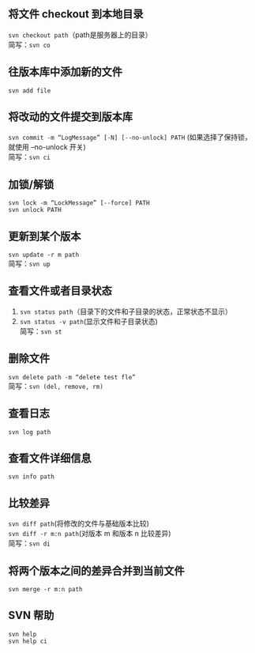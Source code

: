 
## 将文件 checkout 到本地目录
`svn checkout path`（path是服务器上的目录）  
简写：`svn co`  

## 往版本库中添加新的文件
`svn add file`  

## 将改动的文件提交到版本库
`svn commit -m “LogMessage” [-N] [--no-unlock] PATH` (如果选择了保持锁，就使用 –no-unlock 开关)  
简写：`svn ci`  

## 加锁/解锁
`svn lock -m “LockMessage” [--force] PATH`  
`svn unlock PATH`   

## 更新到某个版本
`svn update -r m path`  
简写：`svn up`  

## 查看文件或者目录状态
1. `svn status path`（目录下的文件和子目录的状态，正常状态不显示）
2. `svn status -v path`(显示文件和子目录状态)  
简写：`svn st`  



## 删除文件
`svn delete path -m “delete test fle”`  
简写：`svn (del, remove, rm)`  

## 查看日志
`svn log path`  

## 查看文件详细信息
`svn info path`  

## 比较差异
`svn diff path`(将修改的文件与基础版本比较)  
`svn diff -r m:n path`(对版本 m 和版本 n 比较差异)  
简写：`svn di`  

## 将两个版本之间的差异合并到当前文件
`svn merge -r m:n path`  

## SVN 帮助
`svn help`    
`svn help ci`  
